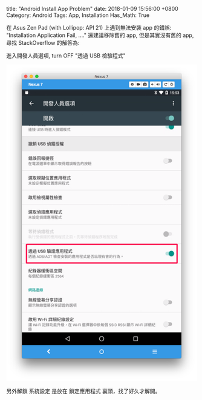 title: "Android Install App Problem"
date: 2018-01-09 15:56:00 +0800
Category: Android
Tags: App, Installation
Has_Math: True

在 Asus Zen Pad (with Lollipop: API 21) 上遇到無法安裝 app 的錯誤:
"Installation Application Fail, ...." 還建議移除舊的 app, 但是其實沒有舊的 app,
尋找 StackOverflow 的解答為:

進入開發人員選項, turn OFF "透過 USB 檢驗程式"

![](/images/android_install_app_problem.png)

另外解鎖 系統設定 是放在 鎖定應用程式 裏頭，找了好久才解開。
